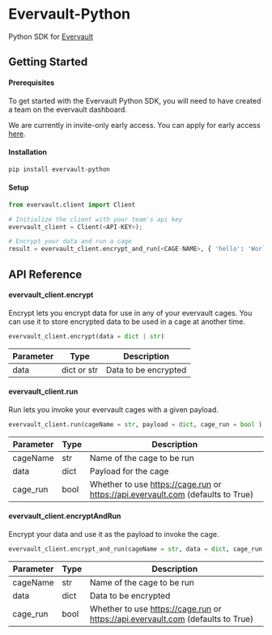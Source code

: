 # Evervault-Python
Python SDK for [Evervault](https://evervault.com)

## Getting Started

#### Prerequisites

To get started with the Evervault Python SDK, you will need to have created a team on the evervault dashboard.

We are currently in invite-only early access. You can apply for early access [here](https://evervault.com).

#### Installation

```sh
pip install evervault-python
```

#### Setup

```python
from evervault.client import Client

# Initialize the client with your team's api key
evervault_client = Client(<API-KEY>);

# Encrypt your data and run a cage
result = evervault_client.encrypt_and_run(<CAGE-NAME>, { 'hello': 'World!' })
```

## API Reference

#### evervault_client.encrypt

Encrypt lets you encrypt data for use in any of your evervault cages. You can use it to store encrypted data to be used in a cage at another time.

```python
evervault_client.encrypt(data = dict | str)
```

| Parameter | Type | Description |
| --------- | ---- | ----------- |
| data | dict or str | Data to be encrypted |

#### evervault_client.run

Run lets you invoke your evervault cages with a given payload.

```python
evervault_client.run(cageName = str, payload = dict, cage_run = bool )
```

| Parameter | Type | Description |
| --------- | ---- | ----------- |
| cageName | str | Name of the cage to be run |
| data | dict | Payload for the cage |
| cage_run | bool | Whether to use https://cage.run or https://api.evervault.com (defaults to True) |

#### evervault_client.encryptAndRun

Encrypt your data and use it as the payload to invoke the cage.

```python
evervault_client.encrypt_and_run(cageName = str, data = dict, cage_run = True)
```

| Parameter | Type | Description |
| --------- | ---- | ----------- |
| cageName | str | Name of the cage to be run |
| data | dict | Data to be encrypted |
| cage_run | bool | Whether to use https://cage.run or https://api.evervault.com (defaults to True) |
